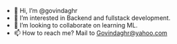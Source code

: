 - 👋 Hi, I’m @govindaghr
- 👀 I’m interested in Backend and fullstack development.
- 💞️ I’m looking to collaborate on learning ML.
- 📫 How to reach me? Mail to Govindaghr@yahoo.com
